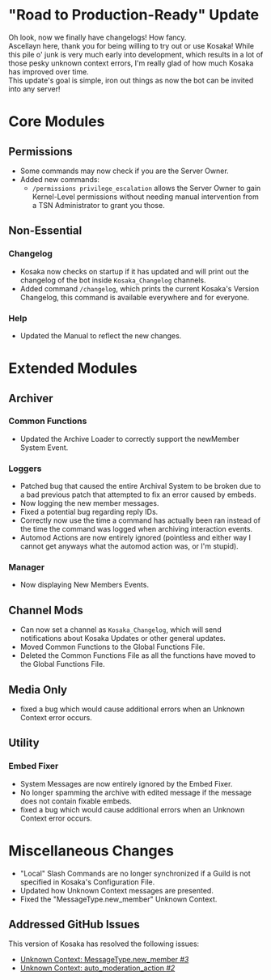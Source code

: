 # "Road to Production-Ready" Update
Oh look, now we finally have changelogs! How fancy.  
Ascellayn here, thank you for being willing to try out or use Kosaka! While this pile o' junk is very much early into development, which results in a lot of those pesky unknown context errors, I'm really glad of how much Kosaka has improved over time.  
This update's goal is simple, iron out things as now the bot can be invited into any server!

# Core Modules
## Permissions
- Some commands may now check if you are the Server Owner.
- Added new commands:
	- `/permissions privilege_escalation` allows the Server Owner to gain Kernel-Level permissions without needing manual intervention from a TSN Administrator to grant you those.

## Non-Essential
### Changelog
- Kosaka now checks on startup if it has updated and will print out the changelog of the bot inside `Kosaka_Changelog` channels.
- Added command `/changelog`, which prints the current Kosaka's Version Changelog, this command is available everywhere and for everyone.
### Help
- Updated the Manual to reflect the new changes.


# Extended Modules
## Archiver
### Common Functions
- Updated the Archive Loader to correctly support the newMember System Event.

### Loggers
- Patched bug that caused the entire Archival System to be broken due to a bad previous patch that attempted to fix an error caused by embeds.
- Now logging the new member messages.
- Fixed a potential bug regarding reply IDs.
- Correctly now use the time a command has actually been ran instead of the time the command was logged when archiving interaction events.
- Automod Actions are now entirely ignored (pointless and either way I cannot get anyways what the automod action was, or I'm stupid).

### Manager
- Now displaying New Members Events.

## Channel Mods
- Can now set a channel as `Kosaka_Changelog`, which will send notifications about Kosaka Updates or other general updates.
- Moved Common Functions to the Global Functions File.
- Deleted the Common Functions File as all the functions have moved to the Global Functions File.

## Media Only
- fixed a bug which would cause additional errors when an Unknown Context error occurs.

## Utility
### Embed Fixer
- System Messages are now entirely ignored by the Embed Fixer.
- No longer spamming the archive with edited message if the message does not contain fixable embeds.
- fixed a bug which would cause additional errors when an Unknown Context error occurs.

# Miscellaneous Changes
- "Local" Slash Commands are no longer synchronized if a Guild is not specified in Kosaka's Configuration File.
- Updated how Unknown Context messages are presented.
- Fixed the "MessageType.new_member" Unknown Context.

## Addressed GitHub Issues
This version of Kosaka has resolved the following issues:
- [Unknown Context: MessageType.new_member *#3*](https://github.com/Ascellayn/TSN_Kosaka-Issues/issues/3)
- [Unknown Context: auto_moderation_action *#2*](https://github.com/Ascellayn/TSN_Kosaka-Issues/issues/2)